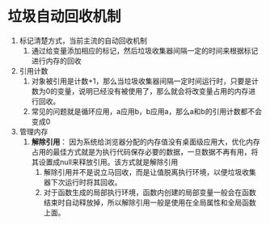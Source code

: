 # 垃圾自动回收机制

1. 标记清楚方式，当前主流的自动回收机制
   1. 通过给变量添加相应的标记，然后垃圾收集器间隔一定的时间来根据标记进行内存的回收
2. 引用计数
   1. 对象被引用是计数+1，那么当垃圾收集器间隔一定时间运行时，只要是计数为0的变量，说明已经没有被使用了，那么就会将改变量占用的内存进行回收。
   2. 常见的问题就是循环应用，a应用b，b应用a，那么a和b的引用计数都不会变成0
3. 管理内存
   1. **解除引用**： 因为系统给浏览器分配的内存值没有桌面级应用大，优化内存占用的最佳方式就是为执行代码保存必要的数据，一旦数据不再有用，将其设置成null来释放引用。该方式就是解除引用
      1. 解除引用并不是说立马回收，而是让值脱离执行环境，以便垃圾收集器下次运行时将其回收。
      2. 对于函数生成的局部执行环境，函数内创建的局部变量一般会在函数结束时自动释放掉，所以解除引用一般是使用在全局属性和全局函数上面。



